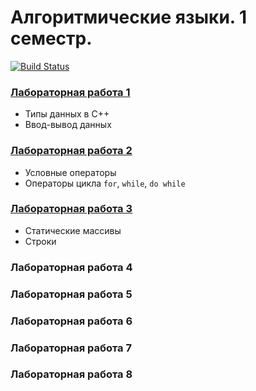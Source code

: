 # Алгоритмические языки. 1 семестр.

[![Build Status](https://travis-ci.org/drewxa/bmstu-programming-languages.svg?branch=master)](https://travis-ci.org/drewxa/bmstu-programming-languages)

### [Лабораторная работа 1](lab1/lab1_1.cpp)
* Типы данных в C++
* Ввод-вывод данных

### [Лабораторная работа 2](lab2/lab2_1.cpp)
* Условные операторы
* Операторы цикла `for`, `while`, `do while`

### [Лабораторная работа 3](lab3/lab3_1.cpp)
* Статические массивы
* Строки

### Лабораторная работа 4

### Лабораторная работа 5

### Лабораторная работа 6

### Лабораторная работа 7

### Лабораторная работа 8
